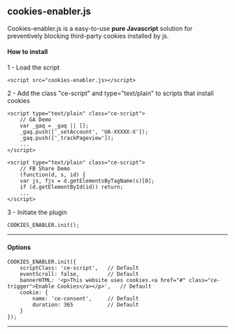 
cookies-enabler.js
----------------------

Cookies-enabler.js is a easy-to-use **pure Javascript** solution for preventively blocking third-party cookies installed by js.


####  How to install

 1 - Load the script

```
<script src="cookies-enabler.js></script>
```
2 - Add the class "ce-script" and type="text/plain" to scripts that install cookies

```
<script type="text/plain" class="ce-script">
    // GA Demo
    var _gaq = _gaq || [];
    _gaq.push(['_setAccount', 'UA-XXXXX-X']);
    _gaq.push(['_trackPageview']);
    ...
</script>

<script type="text/plain" class="ce-script">
    // FB Share Demo
    (function(d, s, id) {
    var js, fjs = d.getElementsByTagName(s)[0];
    if (d.getElementById(id)) return;
    ...
</script>
```
3 - Initiate the plugin

```
COOKIES_ENABLER.init();
```




--------

####  Options

```
COOKIES_ENABLER.init({
    scriptClass: 'ce-script',   // Default
    eventScroll: false,         // Default
    bannerHTML: '<p>This website uses cookies.<a href="#" class="ce-trigger">Enable Cookies</a></p>',   // Default
    cookie: {
        name: 'ce-consent',     // Default
        duration: 365           // Default
    }
});
```


----------
